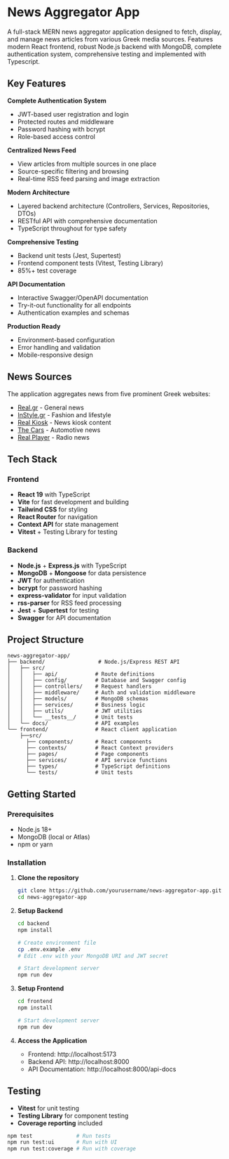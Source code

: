 # News Aggregator App

A full-stack MERN news aggregator application designed to fetch, display, and manage news articles from various Greek media sources. Features modern React frontend, robust Node.js backend with MongoDB, complete authentication system, comprehensive testing and implemented with Typescript.

## Key Features

**Complete Authentication System**
- JWT-based user registration and login
- Protected routes and middleware
- Password hashing with bcrypt
- Role-based access control

**Centralized News Feed**
- View articles from multiple sources in one place
- Source-specific filtering and browsing
- Real-time RSS feed parsing and image extraction

**Modern Architecture**
- Layered backend architecture (Controllers, Services, Repositories, DTOs)
- RESTful API with comprehensive documentation
- TypeScript throughout for type safety

**Comprehensive Testing**
- Backend unit tests (Jest, Supertest)
- Frontend component tests (Vitest, Testing Library)
- 85%+ test coverage

**API Documentation**
- Interactive Swagger/OpenAPI documentation
- Try-it-out functionality for all endpoints
- Authentication examples and schemas

**Production Ready**
- Environment-based configuration
- Error handling and validation
- Mobile-responsive design

## News Sources

The application aggregates news from five prominent Greek websites:
- [Real.gr](https://www.real.gr) - General news
- [InStyle.gr](https://www.instyle.gr) - Fashion and lifestyle  
- [Real Kiosk](https://placeholder-website.com) - News kiosk content
- [The Cars](https://www.thecars.gr) - Automotive news
- [Real Player](https://player.real.gr/) - Radio news

## Tech Stack

### Frontend
- **React 19** with TypeScript
- **Vite** for fast development and building
- **Tailwind CSS** for styling
- **React Router** for navigation
- **Context API** for state management
- **Vitest** + Testing Library for testing

### Backend  
- **Node.js** + **Express.js** with TypeScript
- **MongoDB** + **Mongoose** for data persistence
- **JWT** for authentication
- **bcrypt** for password hashing
- **express-validator** for input validation
- **rss-parser** for RSS feed processing
- **Jest** + **Supertest** for testing
- **Swagger** for API documentation

## Project Structure

```
news-aggregator-app/
├── backend/                 # Node.js/Express REST API
│   ├── src/
│   │   ├── api/            # Route definitions
│   │   ├── config/         # Database and Swagger config
│   │   ├── controllers/    # Request handlers
│   │   ├── middleware/     # Auth and validation middleware
│   │   ├── models/         # MongoDB schemas
│   │   ├── services/       # Business logic
│   │   ├── utils/          # JWT utilities
│   │   └── __tests__/      # Unit tests
│   └── docs/               # API examples
└── frontend/               # React client application
    ├──src/
      ├── components/       # React components
      ├── contexts/         # React Context providers
      ├── pages/            # Page components
      ├── services/         # API service functions
      ├── types/            # TypeScript definitions
      └── tests/            # Unit tests
```

## Getting Started

### Prerequisites
- Node.js 18+ 
- MongoDB (local or Atlas)
- npm or yarn

### Installation

1. **Clone the repository**
   ```bash
   git clone https://github.com/yourusername/news-aggregator-app.git
   cd news-aggregator-app
   ```

2. **Setup Backend**
   ```bash
   cd backend
   npm install
   
   # Create environment file
   cp .env.example .env
   # Edit .env with your MongoDB URI and JWT secret
   
   # Start development server
   npm run dev
   ```

3. **Setup Frontend**
   ```bash
   cd frontend
   npm install
   
   # Start development server
   npm run dev
   ```

4. **Access the Application**
   - Frontend: http://localhost:5173
   - Backend API: http://localhost:8000
   - API Documentation: http://localhost:8000/api-docs

## Testing

- **Vitest** for unit testing
- **Testing Library** for component testing
- **Coverage reporting** included

```bash
npm test              # Run tests
npm run test:ui       # Run with UI
npm run test:coverage # Run with coverage
```

